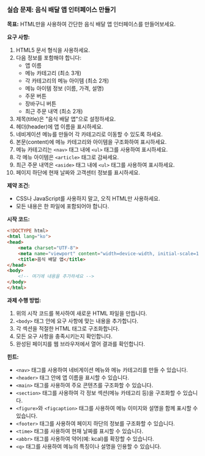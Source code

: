 ### 실습 문제: 음식 배달 앱 인터페이스 만들기

**목표:**
HTML만을 사용하여 간단한 음식 배달 앱 인터페이스를 만들어보세요.

**요구 사항:**

1. HTML5 문서 형식을 사용하세요.
2. 다음 정보를 포함해야 합니다:
   - 앱 이름
   - 메뉴 카테고리 (최소 3개)
   - 각 카테고리의 메뉴 아이템 (최소 2개)
   - 메뉴 아이템 정보 (이름, 가격, 설명)
   - 주문 버튼
   - 장바구니 버튼
   - 최근 주문 내역 (최소 2개)
3. 제목(title)은 "음식 배달 앱"으로 설정하세요.
4. 헤더(header)에 앱 이름을 표시하세요.
5. 네비게이션 메뉴를 만들어 각 카테고리로 이동할 수 있도록 하세요.
6. 본문(content)에 메뉴 카테고리와 아이템을 구조화하여 표시하세요.
7. 메뉴 카테고리는 `<nav>` 태그 내에 `<ul>` 태그를 사용하여 표시하세요.
8. 각 메뉴 아이템은 `<article>` 태그로 감싸세요.
9. 최근 주문 내역은 `<aside>` 태그 내에 `<ul>` 태그를 사용하여 표시하세요.
10. 페이지 하단에 현재 날짜와 고객센터 정보를 표시하세요.

**제약 조건:**
- CSS나 JavaScript를 사용하지 말고, 오직 HTML만 사용하세요.
- 모든 내용은 한 파일에 포함되어야 합니다.

**시작 코드:**
```html
<!DOCTYPE html>
<html lang="ko">
<head>
    <meta charset="UTF-8">
    <meta name="viewport" content="width=device-width, initial-scale=1.0">
    <title>음식 배달 앱</title>
</head>
<body>
    <!-- 여기에 내용을 추가하세요 -->
</body>
</html>
```

**과제 수행 방법:**
1. 위의 시작 코드를 복사하여 새로운 HTML 파일을 만듭니다.
2. `<body>` 태그 안에 요구 사항에 맞는 내용을 추가합니다.
3. 각 섹션을 적절한 HTML 태그로 구조화합니다.
4. 모든 요구 사항을 충족시키는지 확인합니다.
5. 완성된 페이지를 웹 브라우저에서 열어 결과를 확인합니다.

**힌트:**
- `<nav>` 태그를 사용하여 네비게이션 메뉴와 메뉴 카테고리를 만들 수 있습니다.
- `<header>` 태그 안에 앱 이름을 표시할 수 있습니다.
- `<main>` 태그를 사용하여 주요 콘텐츠를 구조화할 수 있습니다.
- `<section>` 태그를 사용하여 각 정보 섹션(메뉴 카테고리 등)을 구조화할 수 있습니다.
- `<figure>`와 `<figcaption>` 태그를 사용하여 메뉴 이미지와 설명을 함께 표시할 수 있습니다.
- `<footer>` 태그를 사용하여 페이지 하단의 정보를 구조화할 수 있습니다.
- `<time>` 태그를 사용하여 현재 날짜를 표시할 수 있습니다.
- `<abbr>` 태그를 사용하여 약어(예: kcal)를 확장할 수 있습니다.
- `<q>` 태그를 사용하여 메뉴의 특징이나 설명을 인용할 수 있습니다.